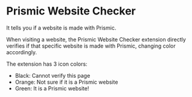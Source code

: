 # Prismic Website Checker

It tells you if a website is made with Prismic.

When visiting a website, the Prismic Website Checker extension directly verifies if that specific website is made with Prismic, changing color accordingly.

The extension has 3 icon colors:

- Black: Cannot verify this page
- Orange: Not sure if it is a Prismic website
- Green: It is a Prismic website!
